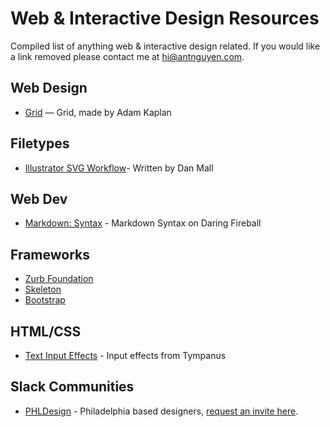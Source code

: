 # Web & Interactive Design Resources

Compiled list of anything web & interactive design related. If you would like a link removed please contact me at [hi@antnguyen.com](mailto:hi@antnguyen.com).

## Web Design
- [Grid](http://adamkaplan.me/grid/) — Grid, made by Adam Kaplan

## Filetypes
- [Illustrator SVG Workflow](http://danielmall.com/articles/svg-workflow-for-designers/)- Written by Dan Mall

## Web Dev
- [Markdown: Syntax](http://daringfireball.net/projects/markdown/syntax) - Markdown Syntax on Daring Fireball

## Frameworks
- [Zurb Foundation](http://foundation.zurb.com/)
- [Skeleton](http://getskeleton.com/)
- [Bootstrap](http://getbootstrap.com/)

## HTML/CSS
- [Text Input Effects](http://tympanus.net/Development/TextInputEffects/index.html) - Input effects from Tympanus

## Slack Communities
- [PHLDesign](phldesign.slack.com) - Philadelphia based designers, [request an invite here](https://phlslack.herokuapp.com/).
